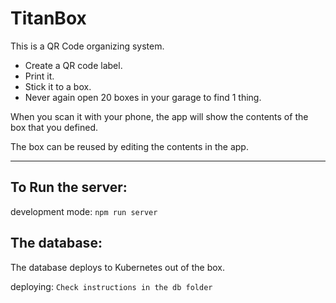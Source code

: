 # TitanBox
This is a QR Code organizing system.

- Create a QR code label.
- Print it.
- Stick it to a box.
- Never again open 20 boxes in your garage  to find 1 thing.

When you scan it with your phone, the app will show the contents of the box that you defined.

The box can be reused by editing the contents in the app.

---
## To Run the server:
development mode: `npm run server`

## The database:
The database deploys to Kubernetes out of the box.

deploying: `Check instructions in the db folder`

